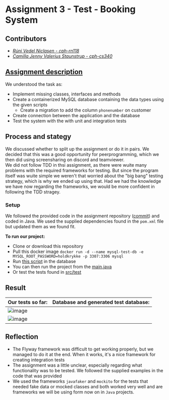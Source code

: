 # Assignment 3 - Test - Booking System

## Contributors
- _[Rúni Vedel Niclasen - cph-rn118](https://github.com/Runi-VN)_
- _[Camilla Jenny Valerius Staunstrup - cph-cs340](https://github.com/Castau)_

## [Assignment description](./assignment-03.pdf)

We understood the task as:
- Implement missing classes, interfaces and methods
- Create a containerized MySQL database containing the data types using the given scripts
  - Create a migration to add the column `phonenumber` on customer 
- Create connection between the application and the database
- Test the system with the with unit and integration tests

## Process and stategy
We discussed whether to split up the assignment or do it in pairs. We decided that this was a good opportunity for peerprogramming, which we then did using screensharing on discord and teamviewer.  
We did not follow TDD in thsi assignment, as there were wuite many problems with the required frameworks for testing. But since the program itself was wuite simple we weren't that worried about the "big bang" testing strategy, which is why we ended up using that. Had we had the knowledge we have now regarding the frameworks, we would be more confident in following the TDD stragey. 


### Setup
We followed the provided code in the assignment repository ([commit](https://github.com/Hold-Krykke-BA/Test/commit/1a21b64df26c98dc6cb395f8d8ce458771d56ed5#diff-bbd6f8cf2e618b335ebcaa545470413e4db5304dc5ba229858d647983c8061d6)) and coded in Java. We used the supplied dependencies found in the `pom.xml` file but updated them as we found fit.

**To run our project:**  
- Clone or download this repository
- Pull this docker image `docker run -d --name mysql-test-db -e MYSQL_ROOT_PASSWORD=holdkrykke -p 3307:3306 mysql`
- Run [this script](https://github.com/Hold-Krykke-BA/Test/blob/main/Assignment3/scripts/ddl.sql) in the database
- You can then run the project from the [main.java](https://github.com/Hold-Krykke-BA/Test/blob/main/Assignment3/src/main/java/main/Main.java)
- Or test the tests found in [src/test](https://github.com/Hold-Krykke-BA/Test/tree/main/Assignment3/src/test/java)

## Result
| Our tests so far:  |      Database and generated test database:     | 
|----------|:-------------:|
| ![image](https://user-images.githubusercontent.com/35559774/139649941-e6a34da8-9c2c-41e4-98d6-9ad5f2b9c1cf.png)
  |  ![image](https://user-images.githubusercontent.com/35559774/139647349-cea1078e-0a35-4440-a037-8f6130c4044b.png) |  

## Reflection
- The Flyway framework was difficult to get working properly, but we managed to do it at the end. When it works, it's a nice framework for creating integration tests
- The assignment was a little unclear, especially regarding what functionality was to be tested. We followed the supplied examples in the code that was provided
- We used the frameworks `javafaker` and `mockito` for the tests that needed fake data or mocked classes and both worked very well and are frameworks we will be using form now on in `Java` projects.
